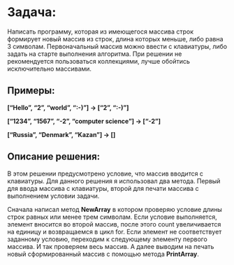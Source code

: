 # Задача:
Написать программу, которая из имеющегося массива строк формирует новый массив из строк, длина которых меньше, либо равна 3 символам. Первоначальный массив можно ввести с клавиатуры, либо задать на старте выполнения алгоритма. При решении не рекомендуется пользоваться коллекциями, лучше обойтись исключительно массивами.

## Примеры: 

**[“Hello”, “2”, “world”, “:-)”] → [“2”, “:-)”]**

**[“1234”, “1567”, “-2”, “computer science”] → [“-2”]**

**[“Russia”, “Denmark”, “Kazan”] → []**

## Описание решения:
 В этом решении предусмотрено условие, что массив вводится с клавиатуры. Для данного решения я использовал два метода. Первый для ввода массива с клавиатуры, второй для печати массива с выполнением условии задачи.

  Сначала написал метод **NewArray** в котором проверяю условие длины строк равных или менее трем символам. Если условие выполняется, элемент вносится во второй массив, после этого count увеличивается на единицу и возвращаемся в цикл for. Если элемент не соответствует заданному условию, переходим к следующему элементу первого массива. И так проверяем весь массив. А далее выводим на печать новый сформированный массив с помощью метода **PrintArray**.